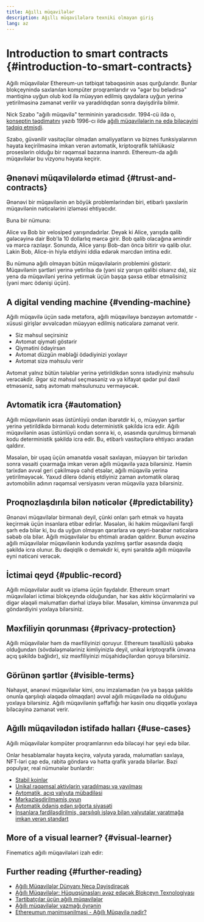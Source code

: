 ```yaml
---
title: Ağıllı müqavilələr
description: Ağıllı müqavilələrə texniki olmayan giriş
lang: az
---
```


# Introduction to smart contracts {#introduction-to-smart-contracts}

Ağıllı müqavilələr Ethereum-un tətbiqat təbəqəsinin əsas qurğularıdır. Bunlar blokçeynində saxlanılan kompüter proqramlarıdır və "əgər bu belədirsə" məntiqinə uyğun olub kod ilə müəyyən edilmiş qaydalara uyğun yerinə yetirilməsinə zəmanət verilir və yaradıldıqdan sonra dəyişdirilə bilmir.

Nick Szabo "ağıllı müqavilə" termininin yaradıcısıdır. 1994-cü ildə o, [konseptin təqdimatını](https://www.fon.hum.uva.nl/rob/Courses/InformationInSpeech/CDROM/Literature/LOTwinterschool2006/szabo.best.vwh.net/smart.contracts.html) yazıb 1996-cı ildə [ağıllı müqavilələrin nə edə biləcəyini tədqiq etmişdi](https://www.fon.hum.uva.nl/rob/Courses/InformationInSpeech/CDROM/Literature/LOTwinterschool2006/szabo.best.vwh.net/smart_contracts_2.html).

Szabo, güvənilir vasitəçilər olmadan əməliyyatların və biznes funksiyalarının həyata keçirilməsinə imkan verən avtomatik, kriptoqrafik təhlükəsiz proseslərin olduğu bir rəqəmsal bazarına inanırdı. Ethereum-da ağıllı müqavilələr bu vizyonu həyata keçirir.

## Ənənəvi müqavilələrdə etimad {#trust-and-contracts}

Ənənəvi bir müqavilənin ən böyük problemlərindən biri, etibarlı şəxslərin müqavilənin nəticələrini izləməsi ehtiyacıdır.

Buna bir nümunə:

Alice və Bob bir velosiped yarışındadırlar. Deyək ki Alice, yarışda qalib gələcəyinə dair Bob'la 10 dollarlıq mərcə girir. Bob qalib olacağına əmindir və mərcə razılaşır. Sonunda, Alice yarışı Bob-dan öncə bitirir və qalib olur. Lakin Bob, Alice-in hiylə etdiyini iddia edərək mərcdən imtina edir.

Bu nümunə ağıllı olmayan bütün müqavilələrin problemini göstərir. Müqavilənin şərtləri yerinə yetirilsə də (yəni siz yarışın qalibi olsanız da), siz yenə də müqaviləni yerinə yetirmək üçün başqa şəxsə etibar etməlisiniz (yəni mərc ödənişi üçün).

## A digital vending machine {#vending-machine}

Ağıllı müqavilə üçün sadə metafora, ağıllı müqaviləyə bənzəyən avtomatdır - xüsusi girişlər əvvəlcədən müəyyən edilmiş nəticələrə zəmanət verir.

- Siz məhsul seçirsiniz
- Avtomat qiyməti göstərir
- Qiymətini ödəyirsən
- Avtomat düzgün məbləği ödədiyinizi yoxlayır
- Avtomat sizə məhsulu verir

Avtomat yalnız bütün tələblər yerinə yetirildikdən sonra istədiyiniz məhsulu verəcəkdir. Əgər siz məhsul seçməsəniz və ya kifayət qədər pul daxil etməsəniz, satış avtomatı məhsulunuzu verməyəcək.

## Avtomatik icra {#automation}

Ağıllı müqavilənin əsas üstünlüyü ondan ibarətdir ki, o, müəyyən şərtlər yerinə yetirildikdə birmənalı kodu deterministik şəkildə icra edir. Ağıllı müqavilənin əsas üstünlüyü ondan sonra ki, o, əsasında qurulmuş birmənalı kodu deterministik şəkildə icra edir. Bu, etibarlı vasitəçilərə ehtiyacı aradan qaldırır.

Məsələn, bir uşaq üçün əmanətdə vəsait saxlayan, müəyyən bir tarixdən sonra vəsaiti çıxarmağa imkan verən ağıllı müqavilə yaza bilərsiniz. Həmin tarixdən əvvəl geri çəkilməyə cəhd etsələr, ağıllı müqavilə yerinə yetirilməyəcək. Yaxud dilerə ödəniş etdiyiniz zaman avtomatik olaraq avtomobilin adının rəqəmsal versiyasını verən müqavilə yaza bilərsiniz.

## Proqnozlaşdırıla bilən nəticələr {#predictability}

Ənənəvi müqavilələr birmənalı deyil, çünki onları şərh etmək və həyata keçirmək üçün insanlara etibar edirlər. Məsələn, iki hakim müqaviləni fərqli şərh edə bilər ki, bu da uyğun olmayan qərarlara və qeyri-bərabər nəticələrə səbəb ola bilər. Ağıllı müqavilələr bu ehtimalı aradan qaldırır. Bunun əvəzinə ağıllı müqavilələr müqavilənin kodunda yazılmış şərtlər əsasında dəqiq şəkildə icra olunur. Bu dəqiqlik o deməkdir ki, eyni şəraitdə ağıllı müqavilə eyni nəticəni verəcək.

## İctimai qeyd {#public-record}

Ağıllı müqavilələr audit və izləmə üçün faydalıdır. Ethereum smart müqavilələri ictimai blokçeyndə olduğundan, hər kəs aktiv köçürmələrini və digər əlaqəli məlumatları dərhal izləyə bilər. Məsələn, kiminsə ünvanınıza pul göndərdiyini yoxlaya bilərsiniz.

## Məxfiliyin qorunması {#privacy-protection}

Ağıllı müqavilələr həm də məxfiliyinizi qoruyur. Ethereum təxəllüslü şəbəkə olduğundan (sövdələşmələriniz kimliyinizlə deyil, unikal kriptoqrafik ünvana açıq şəkildə bağlıdır), siz məxfiliyinizi müşahidəçilərdən qoruya bilərsiniz.

## Görünən şərtlər {#visible-terms}

Nəhayət, ənənəvi müqavilələr kimi, onu imzalamadan (və ya başqa şəkildə onunla qarşılıqlı əlaqədə olmaqdan) əvvəl ağıllı müqavilədə nə olduğunu yoxlaya bilərsiniz. Ağıllı müqavilənin şəffaflığı hər kəsin onu diqqətlə yoxlaya biləcəyinə zəmanət verir.

## Ağıllı müqavilədən istifadə halları {#use-cases}

Ağıllı müqavilələr kompüter proqramlarının edə biləcəyi hər şeyi edə bilər.

Onlar hesablamalar həyata keçirə, valyuta yarada, məlumatları saxlaya, NFT-ləri çap edə, rabitə göndərə və hətta qrafik yarada bilərlər. Bəzi populyar, real nümunələr bunlardır:

- [Stabil koinlər](/stablecoins/)
- [Unikal rəqəmsal aktivlərin yaradılması və yayılması](/nft/)
- [Avtomatik, açıq valyuta mübadiləsi](/get-eth/#dex)
- [Mərkəzləşdirilməmiş oyun](/apps/?category=gaming)
- [Avtomatik ödəniş edən sığorta siyasəti](https://etherisc.com/)
- [İnsanlara fərdiləşdirilmiş, qarşılıqlı işləyə bilən valyutalar yaratmağa imkan verən standart](/developers/docs/standards/tokens/)

## More of a visual learner? {#visual-learner}

Finematics ağıllı müqavilələri izah edir:

<YouTube id="pWGLtjG-F5c" />

## Further reading {#further-reading}

- [Ağıllı Müqavilələr Dünyanı Necə Dəyişdirəcək](https://www.youtube.com/watch?v=pA6CGuXEKtQ)
- [Ağıllı Müqavilələr: Hüquqşünasları əvəz edəcək Blokçeyn Texnologiyası](https://blockgeeks.com/guides/smart-contracts/)
- [Tərtibatçılar üçün ağıllı müqavilələr](/developers/docs/smart-contracts/)
- [Ağıllı müqavilələr yazmağı öyrənin](/developers/learning-tools/)
- [Ethereumun mənimsənilməsi - Ağıllı Müqavilə nədir?](https://github.com/ethereumbook/ethereumbook/blob/develop/07smart-contracts-solidity.asciidoc#what-is-a-smart-contract)
